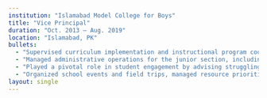 ```yaml
---
institution: "Islamabad Model College for Boys"
title: "Vice Principal"
duration: "Oct. 2013 – Aug. 2019"
location: "Islamabad, PK"
bullets:
  - "Supervised curriculum implementation and instructional program coordination for the senior school section, fostering improved academic outcomes and ensuring alignment with institutional goals."
  - "Managed administrative operations for the junior section, including staff development, training, and performance management, resulting in a more efficient and cohesive team."
  - "Played a pivotal role in student engagement by advising struggling students, and addressing parental concerns to promote a positive and inclusive learning environment."
  - "Organized school events and field trips, managed resource prioritization, and ensured health and safety compliance, contributing to a well-rounded educational experience."
layout: single
---
```

